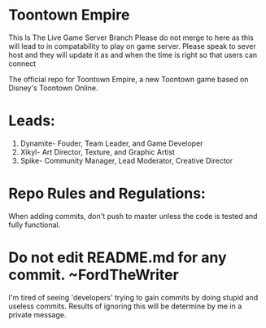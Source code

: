 # Toontown Empire

This Is The Live Game Server Branch Please do not merge to here as this will lead to in compatability to play on game server. Please speak to sever host and they will update it as and when the time is right so that users can connect

The official repo for Toontown Empire, a new Toontown game based on Disney's Toontown Online.

# Leads:
 
 1. Dynamite- Fouder, Team Leader, and Game Developer
 2. Xikyl- Art Director, Texture, and Graphic Artist
 3. Spike- Community Manager, Lead Moderator, Creative Director
 
# Repo Rules and Regulations:

When adding commits, don't push to master unless the code is tested and fully functional.

# Do not edit README.md for any commit. ~FordTheWriter
I'm tired of seeing 'developers' trying to gain commits by doing stupid and useless commits. Results of ignoring this will be determine by me in a private message.
